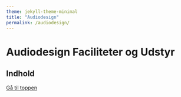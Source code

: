 ```yaml
---
theme: jekyll-theme-minimal
title: "Audiodesign"
permalink: /audiodesign/
---
```

<a name="top"></a>

# Audiodesign Faciliteter og Udstyr

## Indhold

<section id="tabelsetup"></section>

<script type="text/javascript">
var txtFile = new XMLHttpRequest();
txtFile.onload = function() {
    allText = txtFile.responseText;
    allTextLines = allText.split(/\r\n|\n/);
    var overskrift = "overskrift";
    for(var i = 1; i < allTextLines.length-1; i++) {
      elements = allTextLines[i].split(";");
      if (elements[0] === overskrift){
        document.getElementById("tabelsetup").innerHTML += '<a href="#' + i + '">' + elements[1] + '</a><br/>';
      }
    }
    document.getElementById("tabelsetup").innerHTML += '<br/><hr>';

    for(var i = 1; i < allTextLines.length-1; i++) {
        elements = allTextLines[i].split(";");
        if (elements[0] === overskrift){
          document.getElementById("tabelsetup").innerHTML += '<br/><h1 id=' + i + '><u>' + elements[1] + '</u></h1>';
        } else {
          document.getElementById("tabelsetup").innerHTML += '<h3>' + elements[0] + '</h3>';
          if(elements[1].includes("http")){
            document.getElementById("tabelsetup").innerHTML += '<br/><table><tr><td width="50%">' + '<img src="' + elements[1] + '" alt="' + elements[0] + '"' + 'style="width: 200px;" /></td> <td width="50%"><p>' + elements[2] + '<br/><b>' + elements[3]; + '</b></p></td></tr></table><br/>';
          } else if (elements[1] != "") {
            document.getElementById("tabelsetup").innerHTML += '<br/><table><tr><td width="50%">' + '<img src="images/' + elements[1] + '" alt="' + elements[0] + '"' + 'style="width: 200px;" /></td> <td width="50%"><p>' + elements[2] + '<br/><b>' + elements[3]; + '</b></p></td></tr></table><br/>';
          } else {
            document.getElementById("tabelsetup").innerHTML += '<br/><table><tr><td width="50%"></td><td width="50%"><p>' + elements[2] + '<br/><b>' + elements[3]; + '</b></p></td></tr></table><br/>';
          }
        }

    }
}

txtFile.open("get", "AudiodesignTabel.csv", true);
txtFile.send();
</script>

<a href="#top">Gå til toppen</a>
